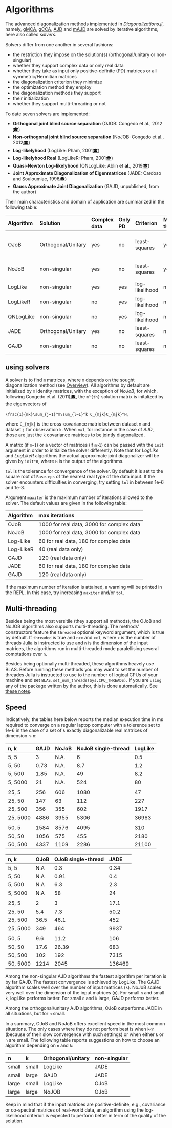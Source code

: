 # Algorithms

The advanced diagonalization methods implemented in *Diagonalizations.jl*,
namely, [gMCA](@ref), [gCCA](@ref), [AJD](@ref) and [mAJD](@ref)
are solved by iterative algorithms, here also called *solvers*.

Solvers differ from one another in several fashions:
- the restriction they impose on the solution(s) (orthogonal/unitary or non-singular)
- whether they support complex data or only real data
- whether they take as input only positive-definite (PD) matrices or all symmetric/Hermitian matrices
- the diagonalization criterion they minimize
- the optimization method they employ
- the diagonalization methods they support
- their initialization
- whether they support multi-threading or not

To date seven solvers are implemented:

- **Orthogonal joint blind source separation** (OJOB: Congedo et al., 2012[🎓](@ref))
- **Non-orthogonal joint blind source separation** (NoJOB: Congedo et al., 2012[🎓](@ref))
- **Log-likelyhood** (LogLike: Pham, 2001[🎓](@ref))
- **Log-likelyhood Real** (LogLikeR: Pham, 2001[🎓](@ref))
- **Quasi-Newton Log-likelyhood** (QNLogLike: Ablin et **al.**, 2019[🎓](@ref))
- **Joint Approximate Diagonalization of Eigenmatrices** (JADE: Cardoso and Souloumiac, 1996[🎓](@ref))
- **Gauss Approximate Joint Diagonalization** (GAJD, unpublished, from the author)


Their main characteristics and domain of application are summarized in the following table:

| Algorithm  | Solution | Complex data | Only PD | Criterion | Multi-threaded | Supported Methods |
|:---------|:---------|:-------------|:----------|:--------|:--------|:--------|
| OJoB     | Orthogonal/Unitary| yes | no| least-squares | yes | gMCA, gCCA, AJD, mAJD |
| NoJoB    | non-singular| yes       | no |least-squares | yes | gMCA, AJD, mAJD |
| LogLike  | non-singular| yes       | yes| log-likelihood | no | AJD |
| LogLikeR | non-singular| no        | yes| log-likelihood | no | AJD |
| QNLogLike| non-singular| no        | yes| log-likelihood | no | AJD |
| JADE     | Orthogonal/Unitary| yes | no | least-squares | no | AJD |
| GAJD     | non-singular| no        | no | least-squares | no | AJD |


## using solvers

A solver is to find ``m`` matrices, where ``m`` depends on the
sought diagonalization method (see [Overview](@ref)).
All algorithms by default are initialized by ``m`` identity
matrices, with the exception of *NoJoB*,
for which, following Congedo et al. (2011)[🎓](@ref), the ``m^{th}`` solution
matrix is initalized by the eigenvectors of

``\frac{1}{mk}\sum_{j=1}^m\sum_{l=1}^k C_{mjk}C_{mjk}^H``,

where ``C_{mjk}`` is the cross-covariance matrix between dataset
``m`` and dataset ``j`` for observation ``k``. When ``m=1``,
for instance in the case of *AJD*, those are just the ``k`` covariance matrices
to be jointly diagonalized.

A matrix (if ``m=1``) or a vector of matrices (if ``m>1``) can be passed with the `init` argument in order to initialize
the solver differently. Note that for *LogLike* and *LogLikeR* algorithms
the actual approximate joint diagonalizer will be given by `init*B`, where `B` is the output of the algorithms.

`tol` is the tolerance for convergence of the solver.
By default it is set to the square root of `Base.eps` of the nearest real type of the data input. If the solver encounters difficulties in converging, try setting `tol` in between 1e-6 and 1e-3.

Argument `maxiter` is the maximum number of iterations allowed to the solver. The default values are given in the following table:

| Algorithm  | max iterations |
|:-----------|:---------------|
| OJoB       | 1000 for real data, 3000 for complex data |
| NoJoB      | 1000 for real data, 3000 for complex data |
| Log-Like   | 60 for real data, 180 for complex data |
| Log-LikeR  | 40 (real data only) |
| GAJD       | 120 (real data only) |
| JADE       | 60 for real data, 180 for complex data |
| GAJD       | 120 (real data only) |


If the maximum number of iteration
is attained, a warning will be printed in the REPL.
In this case, try increasing `maxiter` and/or `tol`.

## Multi-threading

Besides being the most versitile (they support all methods),
the OJoB and NoJOB algorithms also supports multi-threading.
The methods' constructors feature the `threaded` optional keyword argument,
which is true by default. If `threaded` is true and ``n>x`` and ``x>1``,
where ``x`` is the number of threads Julia is instructed to use and ``n``
is the dimension of the input matrices, the algorithms run in multi-threaded
mode paralellising several comptations over ``n``.

Besides being optionally multi-threaded, these algorithms heavely use BLAS.
Before running these methods you may want to set the number of threades
Julia is instructed to use to the number of logical CPUs of your machine
and set `BLAS.set_num_threads(Sys.CPU_THREADS)`. If you are `using` any of the
package written by the author, this is done automatically. See
[these notes](https://marco-congedo.github.io/PosDefManifold.jl/dev/MainModule/#Threads-1).

## Speed

Indicatively, the tables here below reports the median execution
time in ms required to converge on a regular laptop computer with a tolerence
set to 1e-6 in the case of a set of ``k`` exactly diagonalizable real matrices
of dimension ``n·n``:

| n, k       | GAJD    |  NoJoB  | NoJoB single-thread |LogLike |
|:-----------|:--------|:--------|:--------------------|:-------|
| 5, 5       | 3       | N.A.    | 6                   | 0.5    |
| 5, 50      | 0.73    | N.A.    | 8.7                 | 1.2    |
| 5, 500     | 1.85    | N.A.    | 49                  | 8.2    |
| 5, 5000    | 21      | N.A.    | 524                 | 80     |
|            |         |         |                     |        |
| 25, 5      | 256     | 606     | 1080                | 47     |
| 25, 50     | 147     | 63      | 112                 | 227    |
| 25, 500    | 356     | 355     | 602                 | 1917   |
| 25, 5000   | 4886    | 3955    | 5306                | 36963  |
|            |         |         |                     |        |
| 50, 5      | 1584    | 8576    | 4095                | 310    |
| 50, 50     | 1056    | 575     | 455                 | 2180   |
| 50, 500    | 4337    | 1109    | 2286                | 21100  |


| n, k       | OJoB    |  OJoB single-thread | JADE   |
|:-----------|:--------|:--------------------|:-------|
| 5, 5       | N.A     | 0.3                 | 0.34   |
| 5, 50      | N.A     | 0.91                | 0.4    |
| 5, 500     | N.A     | 6.3                 | 2.3    |
| 5, 5000    | N.A     | 58                  | 24     |
|            |         |                     |        |
| 25, 5      | 2       | 3                   | 17.1   |
| 25, 50     | 5.4     | 7.3                 | 50.2   |
| 25, 500    | 36.5    | 46.1                | 452    |
| 25, 5000   | 349     | 464                 | 9937   |
|            |         |                     |        |
| 50, 5      | 9.6     | 11.2                | 106    |
| 50, 50     | 17.6    | 26.39               | 683    |
| 50, 500    | 102     | 192                 | 7315   |
| 50, 5000   | 1214    | 2045                | 136469 |

Among the non-singular AJD algorithms
the fastest algorithm per iteration is by far GAJD.
The fastest convergence is achieved by LogLike.
The GAJD algorithm scales well over the number of input matrices (``k``).
NoJoB scales very well over the dimension of the input matrices (``n``).
For small ``n`` and small ``k``, logLike performs better.
For small ``n`` and ``k`` large, GAJD performs better.

Among the orthogonal/unitary AJD algorithms, OJoB outperforms JADE
in all situations, but for ``n`` small.

In a summary, OJoB and NoJoB offers excellent speed in the most common
situations. The only cases where they do not perform best is when ``k<n``
(because of their slow convergence with such settings)
or when either ``k``  or ``n`` are small.
The following table reports suggestions on how to choose
an algorithm depending on ``n`` and ``k``:

| n     | k       | Orhogonal/unitary | non-singular |
|:------|:--------|:------------------|:-------------|
| small | small   | LogLike           | JADE         |
| small | large   | GAJD              | JADE         |
| large | small   | LogLike           | OJoB         |
| large | large   | NoJOB             | OJoB         |

Keep in mind that if the input matrices are positive-definite,
e.g., covariance or co-spectral matrices of real-world data,
an algorithm using the log-likelihood criterion
is expected to perform better in term of the quality of the solution.
